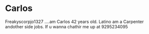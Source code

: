 # Carlos
Freakyscorpjo1327 ....am Carlos 42 years old. Latino am a Carpenter andother side jobs. If u wanna chathir me up at 9295234095
